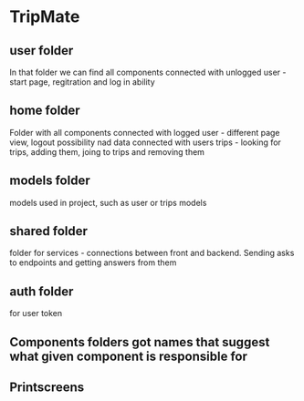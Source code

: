 # TripMate

## user folder
In that folder we can find all components connected with unlogged user - start page, regitration and log in ability

## home folder
Folder with all components connected with logged user - different page view, logout possibility nad data connected with users trips - looking for trips, adding them, joing to trips and removing them

## models folder
models used in project, such as user or trips models

## shared folder
folder for services - connections between front and backend. Sending asks to endpoints and getting answers from them

## auth folder
for user token


## Components folders got names that suggest what given component is responsible for

## Printscreens


